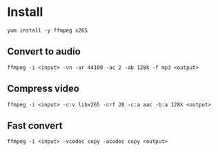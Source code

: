 # Install
```
yum install -y ffmpeg x265
```

## Convert to audio
```
ffmpeg -i <input> -vn -ar 44100 -ac 2 -ab 128k -f mp3 <output>
```

## Compress video
```
ffmpeg -i <input> -c:v libx265 -crf 28 -c:a aac -b:a 128k <output>
```

## Fast convert
```
ffmpeg -i <input> -vcodec copy -acodec copy <output>
```